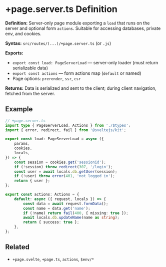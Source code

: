 # +page.server.ts Definition

**Definition:** Server-only page module exporting a `load` that runs
on the server and optional form `actions`. Suitable for accessing
databases, private env, and cookies.

**Syntax:** `src/routes/(...)/+page.server.ts` (or `.js`)

**Exports:**

- `export const load: PageServerLoad` — server-only loader (must
  return serializable data)
- `export const actions` — form actions map (`default` or named)
- Page options: `prerender`, `ssr`, `csr`

**Returns:** Data is serialized and sent to the client; during client
navigation, fetched from the server.

## Example

```ts
// +page.server.ts
import type { PageServerLoad, Actions } from './$types';
import { error, redirect, fail } from '@sveltejs/kit';

export const load: PageServerLoad = async ({
	params,
	cookies,
	locals,
}) => {
	const session = cookies.get('sessionid');
	if (!session) throw redirect(307, '/login');
	const user = await locals.db.getUser(session);
	if (!user) throw error(401, 'not logged in');
	return { user };
};

export const actions: Actions = {
	default: async ({ request, locals }) => {
		const data = await request.formData();
		const name = data.get('name');
		if (!name) return fail(400, { missing: true });
		await locals.db.updateName(name as string);
		return { success: true };
	},
};
```

## Related

- `+page.svelte`, `+page.ts`, `actions`, `$env/*`
